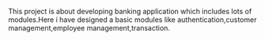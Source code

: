 This project is about developing banking application which includes lots of modules.Here i have designed a basic modules like authentication,customer management,employee management,transaction.
